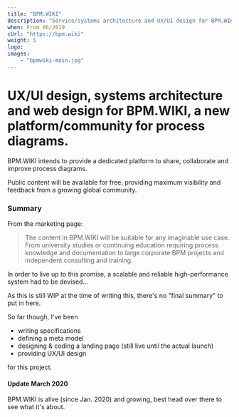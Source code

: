 ```yaml
---
title: "BPM.WIKI"
description: "Service/systems architecture and UX/UI design for BPM.WIKI, a platform/community for process knowledge."
when: From 06/2019
cUrl: "https://bpm.wiki"
weight: 5
logo:
images:
    - "bpmwiki-main.jpg"
---
```


# UX/UI design, systems architecture and web design for BPM.WIKI, a new platform/community for process diagrams.

BPM.WIKI intends to provide a dedicated platform to share, collaborate and improve process diagrams.

Public content will be available for free, providing maximum visibility and feedback from a growing global community.

### Summary

From the marketing page:

> The content in BPM.WIKI will be suitable for any imaginable use case. From university studies or continuing education requiring process knowledge and documentation to large corporate BPM projects and independent consulting and training.

In order to live up to this promise, a scalable and reliable high-performance system had to be devised...

As this is still WIP at the time of writing this, there's no "final summary" to put in here.

So far though, I've been

- writing specifications
- defining a meta model
- designing & coding a landing page (still live until the actual launch)
- providing UX/UI design

for this project.

#### Update March 2020

BPM.WIKI is alive (since Jan. 2020) and growing, best head over there to see what it's about.